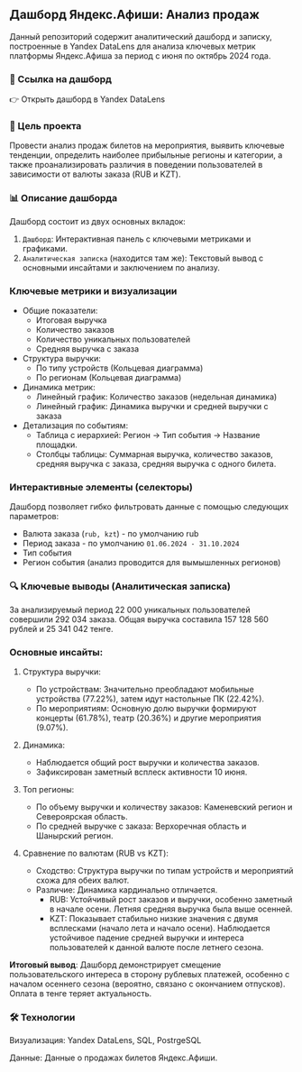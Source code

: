 ## Дашборд Яндекс.Афиши: Анализ продаж

Данный репозиторий содержит аналитический дашборд и записку, построенные в Yandex DataLens для анализа ключевых метрик платформы Яндекс.Афиша за период с июня по октябрь 2024 года.

### 📄 Ссылка на дашборд
👉 Открыть дашборд в Yandex DataLens

### 🎯 Цель проекта
Провести анализ продаж билетов на мероприятия, выявить ключевые тенденции, определить наиболее прибыльные регионы и категории, а также проанализировать различия в поведении пользователей в зависимости от валюты заказа (RUB и KZT).

### 📊 Описание дашборда
Дашборд состоит из двух основных вкладок:

1. `Дашборд`: Интерактивная панель с ключевыми метриками и графиками.
2.  `Аналитическая записка` (находится там же): Текстовый вывод с основными инсайтами и заключением по анализу.

### Ключевые метрики и визуализации
- Общие показатели:
    - Итоговая выручка
    - Количество заказов
    - Количество уникальных пользователей
    - Средняя выручка с заказа
- Структура выручки:
    - По типу устройств (Кольцевая диаграмма)
    - По регионам (Кольцевая диаграмма)
- Динамика метрик:
    - Линейный график: Количество заказов (недельная динамика)
    - Линейный график: Динамика выручки и средней выручки с заказа
- Детализация по событиям:
    - Таблица с иерархией: Регион -> Тип события -> Название площадки.
    - Столбцы таблицы: Суммарная выручка, количество заказов, средняя выручка с заказа, средняя выручка с одного билета.

### Интерактивные элементы (селекторы)
Дашборд позволяет гибко фильтровать данные с помощью следующих параметров:

- Валюта заказа (`rub, kzt`) - по умолчанию rub
- Период заказа - по умолчанию `01.06.2024 - 31.10.2024`
- Тип события
- Регион события (анализ проводится для вымышленных регионов)

### 🔍 Ключевые выводы (Аналитическая записка)
За анализируемый период 22 000 уникальных пользователей совершили 292 034 заказа. Общая выручка составила 157 128 560 рублей и 25 341 042 тенге.

### Основные инсайты:
1. Структура выручки:
    - По устройствам: Значительно преобладают мобильные устройства (77.22%), затем идут настольные ПК (22.42%).
    - По мероприятиям: Основную долю выручки формируют концерты (61.78%), театр (20.36%) и другие мероприятия (9.07%).

2. Динамика:
    - Наблюдается общий рост выручки и количества заказов.
    - Зафиксирован заметный всплеск активности 10 июня.

3. Топ регионы:
    - По объему выручки и количеству заказов: Каменевский регион и Североярская область.
    - По средней выручке с заказа: Верхоречная область и Шанырский регион.

4. Сравнение по валютам (RUB vs KZT):
    - Сходство: Структура выручки по типам устройств и мероприятий схожа для обеих валют.
    - Различие: Динамика кардинально отличается.
      - RUB: Устойчивый рост заказов и выручки, особенно заметный в начале осени. Летняя средняя выручка была выше осенней.
      - KZT: Показывает стабильно низкие значения с двумя всплесками (начало лета и начало осени). Наблюдается устойчивое падение средней выручки и интереса пользователей к данной валюте после летнего сезона.

**Итоговый вывод**: Дашборд демонстрирует смещение пользовательского интереса в сторону рублевых платежей, особенно с началом осеннего сезона (вероятно, связано с окончанием отпусков). Оплата в тенге теряет актуальность.

### 🛠 Технологии
Визуализация: Yandex DataLens, SQL, PostrgeSQL

Данные: Данные о продажах билетов Яндекс.Афиши.
